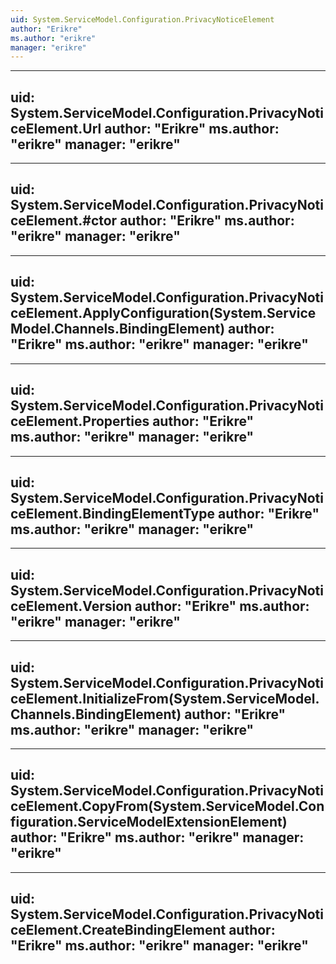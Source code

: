 ```yaml
---
uid: System.ServiceModel.Configuration.PrivacyNoticeElement
author: "Erikre"
ms.author: "erikre"
manager: "erikre"
---
```


---
uid: System.ServiceModel.Configuration.PrivacyNoticeElement.Url
author: "Erikre"
ms.author: "erikre"
manager: "erikre"
---

---
uid: System.ServiceModel.Configuration.PrivacyNoticeElement.#ctor
author: "Erikre"
ms.author: "erikre"
manager: "erikre"
---

---
uid: System.ServiceModel.Configuration.PrivacyNoticeElement.ApplyConfiguration(System.ServiceModel.Channels.BindingElement)
author: "Erikre"
ms.author: "erikre"
manager: "erikre"
---

---
uid: System.ServiceModel.Configuration.PrivacyNoticeElement.Properties
author: "Erikre"
ms.author: "erikre"
manager: "erikre"
---

---
uid: System.ServiceModel.Configuration.PrivacyNoticeElement.BindingElementType
author: "Erikre"
ms.author: "erikre"
manager: "erikre"
---

---
uid: System.ServiceModel.Configuration.PrivacyNoticeElement.Version
author: "Erikre"
ms.author: "erikre"
manager: "erikre"
---

---
uid: System.ServiceModel.Configuration.PrivacyNoticeElement.InitializeFrom(System.ServiceModel.Channels.BindingElement)
author: "Erikre"
ms.author: "erikre"
manager: "erikre"
---

---
uid: System.ServiceModel.Configuration.PrivacyNoticeElement.CopyFrom(System.ServiceModel.Configuration.ServiceModelExtensionElement)
author: "Erikre"
ms.author: "erikre"
manager: "erikre"
---

---
uid: System.ServiceModel.Configuration.PrivacyNoticeElement.CreateBindingElement
author: "Erikre"
ms.author: "erikre"
manager: "erikre"
---
